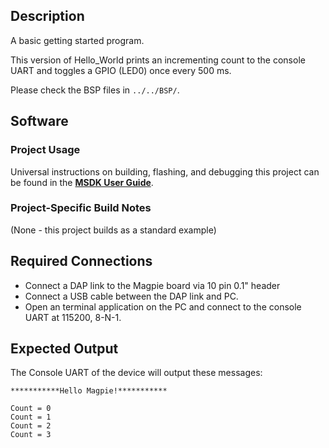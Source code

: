 ## Description

A basic getting started program.

This version of Hello_World prints an incrementing count to the console UART and toggles a GPIO (LED0) once every 500 ms.

Please check the BSP files in `../../BSP/`.


## Software

### Project Usage

Universal instructions on building, flashing, and debugging this project can be found in the **[MSDK User Guide](https://analogdevicesinc.github.io/msdk/USERGUIDE/)**.

### Project-Specific Build Notes

(None - this project builds as a standard example)

## Required Connections

- Connect a DAP link to the Magpie board via 10 pin 0.1" header
- Connect a USB cable between the DAP link and PC.
- Open an terminal application on the PC and connect to the console UART at 115200, 8-N-1.

## Expected Output

The Console UART of the device will output these messages:

```
***********Hello Magpie!***********

Count = 0
Count = 1
Count = 2
Count = 3
```
